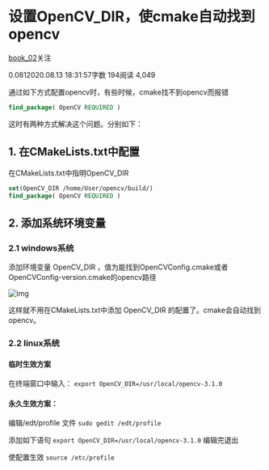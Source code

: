 # 设置OpenCV_DIR，使cmake自动找到opencv

[book_02](https://www.jianshu.com/u/72d817935da2)关注

0.0812020.08.13 18:31:57字数 194阅读 4,049

通过如下方式配置opencv时，有些时候，cmake找不到opencv而报错

```cmake
find_package( OpenCV REQUIRED )
```

这时有两种方式解决这个问题。分别如下：

## 1. 在CMakeLists.txt中配置

在CMakeLists.txt中指明OpenCV_DIR

```cmake
set(OpenCV_DIR /home/User/opencv/build/)
find_package( OpenCV REQUIRED )
```

## 2. 添加系统环境变量

### 2.1 windows系统

添加环境变量 OpenCV_DIR ，值为能找到OpenCVConfig.cmake或者OpenCVConfig-version.cmake的opencv路径



![img](https://upload-images.jianshu.io/upload_images/624914-0f12196bf01951ec.png?imageMogr2/auto-orient/strip|imageView2/2/w/1200/format/webp)

这样就不用在CMakeLists.txt中添加 OpenCV_DIR 的配置了。cmake会自动找到opencv。

### 2.2 linux系统

#### 临时生效方案

在终端窗口中输入：
`export OpenCV_DIR=/usr/local/opencv-3.1.0`

#### 永久生效方案：

编辑/edt/profile 文件
`sudo gedit /edt/profile`

添加如下语句
`export OpenCV_DIR=/usr/local/opencv-3.1.0`
编辑完退出

使配置生效
`source /etc/profile`